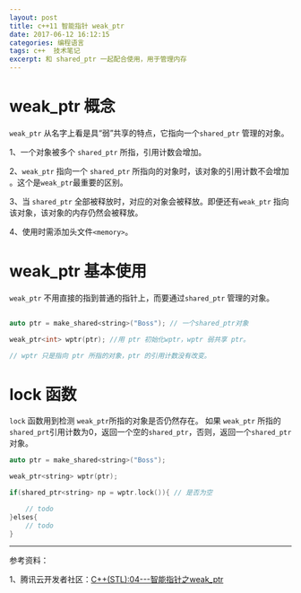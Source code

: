 ```yaml
---
layout: post
title: c++11 智能指针 weak_ptr 
date: 2017-06-12 16:12:15
categories: 编程语言  
tags: c++  技术笔记
excerpt: 和 shared_ptr 一起配合使用，用于管理内存
---
```



# weak_ptr 概念
 `weak_ptr`  从名字上看是具“弱”共享的特点，它指向一个`shared_ptr` 管理的对象。

1、一个对象被多个 `shared_ptr` 所指，引用计数会增加。

2、`weak_ptr` 指向一个 `shared_ptr` 所指向的对象时，该对象的引用计数不会增加 。这个是`weak_ptr`最重要的区别。

3、当 `shared_ptr` 全部被释放时，对应的对象会被释放。即便还有`weak_ptr` 指向该对象，该对象的内存仍然会被释放。

4、使用时需添加头文件`<memory>`。

# weak_ptr  基本使用

`weak_ptr`  不用直接的指到普通的指针上，而要通过`shared_ptr` 管理的对象。

```c++
  
auto ptr = make_shared<string>("Boss"); // 一个shared_ptr对象 

weak_ptr<int> wptr(ptr); //用 ptr 初始化wptr，wptr 弱共享 ptr。

// wptr 只是指向 ptr 所指的对象，ptr 的引用计数没有改变。
```

#  lock 函数

`lock` 函数用到检测 `weak_ptr`所指的对象是否仍然存在。 如果 `weak_ptr` 所指的`shared_prt`引用计数为0，返回一个空的`shared_ptr`，否则，返回一个`shared_ptr`对象。

```c++
auto ptr = make_shared<string>("Boss"); 

weak_ptr<string> wptr(ptr); 

if(shared_ptr<string> np = wptr.lock()){ // 是否为空

	// todo 
}elses{
    // todo 
}
```

----

参考资料：

1、腾讯云开发者社区：[C++(STL):04---智能指针之weak_ptr](https://cloud.tencent.com/developer/article/1784372)